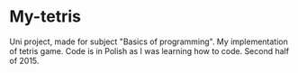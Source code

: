 # My-tetris
Uni project, made for subject "Basics of programming". My implementation of tetris game.
Code is in Polish as I was learning how to code.
Second half of 2015.
